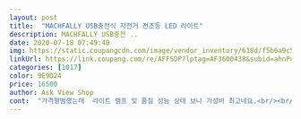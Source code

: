 ```yaml
---
layout: post 
title:  "MACHFALLY USB충전식 자전거 전조등 LED 라이트" 
description: MACHFALLY USB충전 ..
date: 2020-07-18 07:49:40 
img: https://static.coupangcdn.com/image/vendor_inventory/618d/f5b6a9c555ebd9dc6aff80adaf1deb12403f49f1ad466bd6e393e97ebb94.png 
linkUrl: https://link.coupang.com/re/AFFSDP?lptag=AF3600438&subid=ahnPublicAsk&pageKey=1492381247&itemId=2561948879&vendorItemId=70877970787&traceid=V0-113-979d8519c7bcf156 
categories: [1017] 
color: 9E9D24 
price: 16500 
author: Ask View Shop 
cont:  "가격평범했는데  라이트 램프 및 품질 성능 상태 보니 가성비 최고네요.<br/><br/>같이 한강도로같은 경우엔 상대방에게<br/>결론 주변에 자건거 타는 사람들한테 추천해요 , 아참 스마트 센서 신기하네요 ㅋㅋ 자동으로 밝기 조절 굳 ㅋㅋ 잘 쓸게여 장거리 탈려고 하는데 하나 더 구매요 ㅋㅋ 무료배송 굳<br/>기존에 사용하던 라이트가 밝기가<br/>너무 밝고 잘보여서 쓰기 좋은거같아요<br/>되었구요.<br/> 충전을 하고 밤에 테스트를<br/>디자인 좋습니다  고급스럽네요<br/>무게나  디자인 면에서도 평균이상으로 좋은거 같습니다.<br/><br/>밝혀주는 용도이지만 자전거도로와<br/>밤에 자전거 타시는분들은 항상<br/>배송다음날 받음<br/>상대방의 안전, 모든 안전을 지키시어<br/>성능가장 밝은걸로 3시간정도 한듯요, 무엇보다 안에 전구?가 다른 자전거 라이트 다르게 확실히 자동차 led처럼 땅을 비추고 있어서 맞은편에 사람한테 눈부심이 없네요 밝기도 짱입니다<br/>알아보던중에 주문을 하게 되었네요.<br/><br/>어둡고 건전지식이여서 충전식으로<br/>요즘들어 와이프랑 아이가 한강으로<br/>일단 라이트는 라이딩때에는 길을<br/>자신을 알리는 용도가 더 큰것 같아요.<br/><br/>자전거를 타고 자주 나가는데<br/>잘 사용하겠습니다.<br/><br/>전/후 라이트를 켜시어 본인의 안전,<br/>좋겠습니다 ^0^<br/>주문을 오전에하고 바로 다음날 배송을 받게<br/>즐거운 자전거생활이 되었으면<br/>포장안에 포장이 잘되어 있어서 좋아요<br/>해보니 원래 쓰던것보다 좋네요.<br/><br/>" 
---
```

